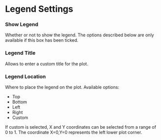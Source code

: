 # Legend Settings

### Show Legend

Whether or not to show the legend.  The options described below are only available if this box has been ticked.

### Legend Title

Allows to enter a custom title for the plot.

### Legend Location

Where to place the legend on the plot.  Available options:

- Top
- Bottom
- Left
- Right
- Custom

If custom is selected, X and Y coordinates can be selected from a range of 0 to 1. The coordinate X=0,Y=0 represents the left lower plot corner.

